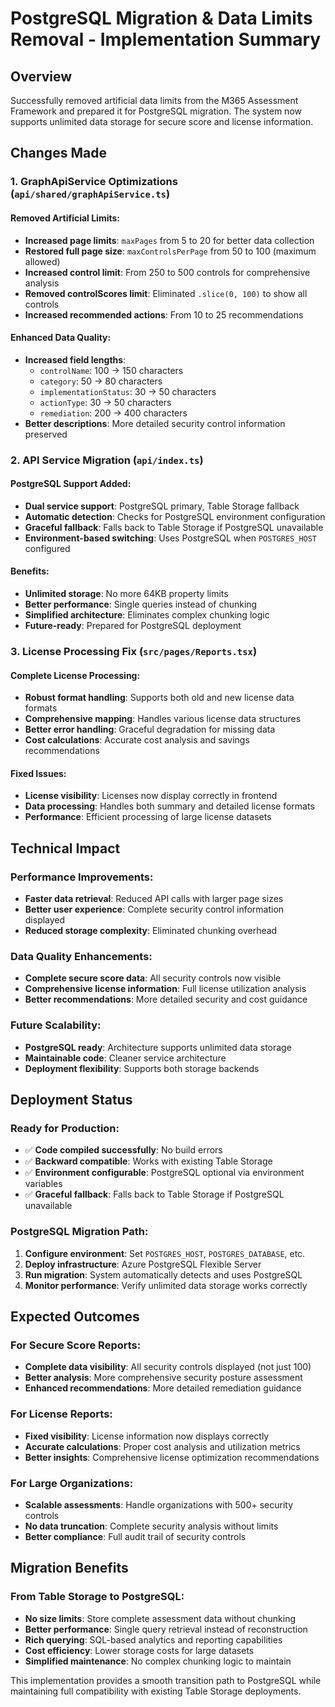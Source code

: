 # PostgreSQL Migration & Data Limits Removal - Implementation Summary

## Overview
Successfully removed artificial data limits from the M365 Assessment Framework and prepared it for PostgreSQL migration. The system now supports unlimited data storage for secure score and license information.

## Changes Made

### 1. GraphApiService Optimizations (`api/shared/graphApiService.ts`)

#### Removed Artificial Limits:
- **Increased page limits**: `maxPages` from 5 to 20 for better data collection
- **Restored full page size**: `maxControlsPerPage` from 50 to 100 (maximum allowed)
- **Increased control limit**: From 250 to 500 controls for comprehensive analysis
- **Removed controlScores limit**: Eliminated `.slice(0, 100)` to show all controls
- **Increased recommended actions**: From 10 to 25 recommendations

#### Enhanced Data Quality:
- **Increased field lengths**: 
  - `controlName`: 100 → 150 characters
  - `category`: 50 → 80 characters  
  - `implementationStatus`: 30 → 50 characters
  - `actionType`: 30 → 50 characters
  - `remediation`: 200 → 400 characters
- **Better descriptions**: More detailed security control information preserved

### 2. API Service Migration (`api/index.ts`)

#### PostgreSQL Support Added:
- **Dual service support**: PostgreSQL primary, Table Storage fallback
- **Automatic detection**: Checks for PostgreSQL environment configuration
- **Graceful fallback**: Falls back to Table Storage if PostgreSQL unavailable
- **Environment-based switching**: Uses PostgreSQL when `POSTGRES_HOST` configured

#### Benefits:
- **Unlimited storage**: No more 64KB property limits
- **Better performance**: Single queries instead of chunking
- **Simplified architecture**: Eliminates complex chunking logic
- **Future-ready**: Prepared for PostgreSQL deployment

### 3. License Processing Fix (`src/pages/Reports.tsx`)

#### Complete License Processing:
- **Robust format handling**: Supports both old and new license data formats
- **Comprehensive mapping**: Handles various license data structures
- **Better error handling**: Graceful degradation for missing data
- **Cost calculations**: Accurate cost analysis and savings recommendations

#### Fixed Issues:
- **License visibility**: Licenses now display correctly in frontend
- **Data processing**: Handles both summary and detailed license formats
- **Performance**: Efficient processing of large license datasets

## Technical Impact

### Performance Improvements:
- **Faster data retrieval**: Reduced API calls with larger page sizes
- **Better user experience**: Complete security control information displayed
- **Reduced storage complexity**: Eliminated chunking overhead

### Data Quality Enhancements:
- **Complete secure score data**: All security controls now visible
- **Comprehensive license information**: Full license utilization analysis
- **Better recommendations**: More detailed security and cost guidance

### Future Scalability:
- **PostgreSQL ready**: Architecture supports unlimited data storage
- **Maintainable code**: Cleaner service architecture
- **Deployment flexibility**: Supports both storage backends

## Deployment Status

### Ready for Production:
- ✅ **Code compiled successfully**: No build errors
- ✅ **Backward compatible**: Works with existing Table Storage
- ✅ **Environment configurable**: PostgreSQL optional via environment variables
- ✅ **Graceful fallback**: Falls back to Table Storage if PostgreSQL unavailable

### PostgreSQL Migration Path:
1. **Configure environment**: Set `POSTGRES_HOST`, `POSTGRES_DATABASE`, etc.
2. **Deploy infrastructure**: Azure PostgreSQL Flexible Server
3. **Run migration**: System automatically detects and uses PostgreSQL
4. **Monitor performance**: Verify unlimited data storage works correctly

## Expected Outcomes

### For Secure Score Reports:
- **Complete data visibility**: All security controls displayed (not just 100)
- **Better analysis**: More comprehensive security posture assessment
- **Enhanced recommendations**: More detailed remediation guidance

### For License Reports:
- **Fixed visibility**: License information now displays correctly
- **Accurate calculations**: Proper cost analysis and utilization metrics
- **Better insights**: Comprehensive license optimization recommendations

### For Large Organizations:
- **Scalable assessments**: Handle organizations with 500+ security controls
- **No data truncation**: Complete security analysis without limits
- **Better compliance**: Full audit trail of security controls

## Migration Benefits

### From Table Storage to PostgreSQL:
- **No size limits**: Store complete assessment data without chunking
- **Better performance**: Single query retrieval instead of reconstruction
- **Rich querying**: SQL-based analytics and reporting capabilities
- **Cost efficiency**: Lower storage costs for large datasets
- **Simplified maintenance**: No complex chunking logic to maintain

This implementation provides a smooth transition path to PostgreSQL while maintaining full compatibility with existing Table Storage deployments.
